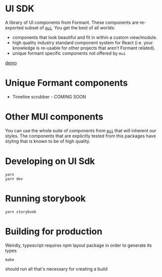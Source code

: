 # UI SDK

A library of UI components from Formant.  These components are re-exported subset of [`mui`](https://mui.com).  You get the best of all worlds:
* components that look beautiful and fit in within a custom view/module.
* high quality industry standard component system for React (i.e. your knowledge is re-usable for other projects that aren't Formant related).
* unique formant specific components not offered by `mui`

[demo](https://formantio.github.io/toolkit/examples/ui-sdk/dist/index.html)

# Unique Formant components

* Timeline scrubber - COMING SOON

# Other MUI components

You can use the whole suite of components from [`mui`](https://mui.com) that will inherent our styles. The components that are explicitly tested from this packages have styling that is known to be of high quality.


# Developing on UI Sdk

```
yarn
yarn dev
```

# Running storybook

```
yarn storybook
```

# Building for production

Weirdly, typescript requires npm layout package in order to generate its types

```
make
```

should run all that's necessary for creating a build
